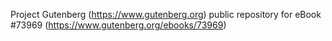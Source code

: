 Project Gutenberg (https://www.gutenberg.org) public repository for eBook #73969 (https://www.gutenberg.org/ebooks/73969)
